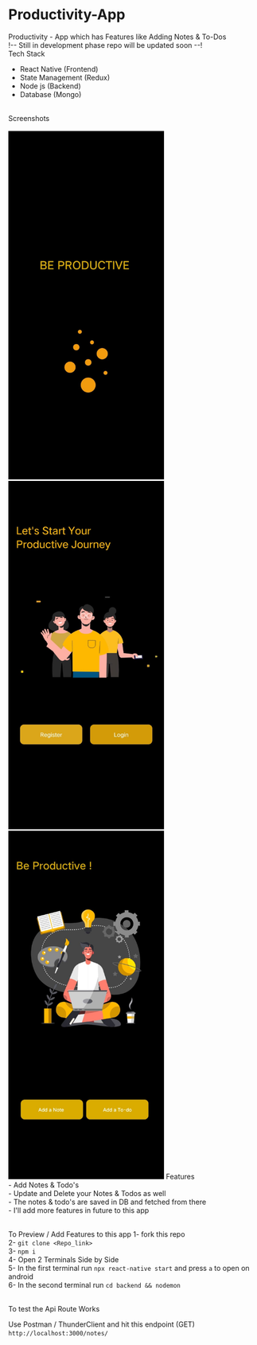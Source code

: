 # Productivity-App
Productivity  - App which has Features like Adding Notes &amp; To-Dos 
<br>
!-- Still in development phase repo will be updated soon --! 
<br>
Tech Stack <br>
  - React Native (Frontend)
  - State Management (Redux)
  - Node js (Backend)
  - Database (Mongo)
<br>
Screenshots <br>
<br>
<img src="./screenshots/Splash.jpg"  height="700" />
<img src="./screenshots/OnBoard.jpg"  height="700" />
<img src="./screenshots/Home.jpg"  height="700" />
Features <br>
 - Add Notes & Todo's <br>
 - Update and Delete your Notes & Todos as well <br> 
 - The notes & todo's are saved in DB and fetched from there <br>
 - I'll add more features in future to this app <br>
<br>

To Preview / Add Features to this app 
1- fork this repo <br>
2- `git clone <Repo_link>` <br>
3- `npm i`  <br>
4- Open 2 Terminals Side by Side <br>
5- In the first terminal run `npx react-native start` and press `a` to open on android <br>
6- In the second terminal run `cd backend && nodemon` <br>

<br>
To test the Api Route Works <br>

Use Postman / ThunderClient and hit this endpoint (GET) `http://localhost:3000/notes/`
